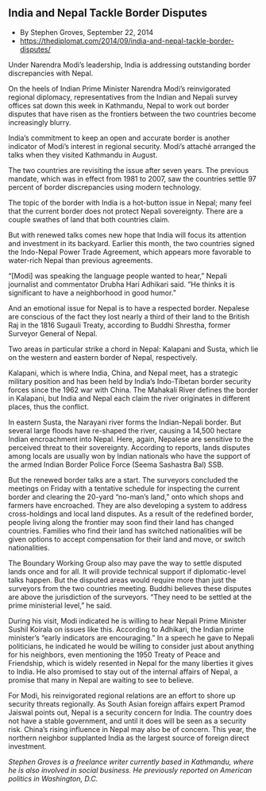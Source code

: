 ## India and Nepal Tackle Border Disputes
- By Stephen Groves, September 22, 2014
- https://thediplomat.com/2014/09/india-and-nepal-tackle-border-disputes/

Under Narendra Modi’s leadership, India is addressing outstanding border discrepancies with Nepal.

On the heels of Indian Prime Minister Narendra Modi’s reinvigorated regional diplomacy, representatives from the Indian and Nepali survey offices sat down this week in Kathmandu, Nepal to work out border disputes that have risen as the frontiers between the two countries become increasingly blurry.

India’s commitment to keep an open and accurate border is another indicator of Modi’s interest in regional security. Modi’s attaché arranged the talks when they visited Kathmandu in August.

The two countries are revisiting the issue after seven years. The previous mandate, which was in effect from 1981 to 2007, saw the countries settle 97 percent of border discrepancies using modern technology.

The topic of the border with India is a hot-button issue in Nepal; many feel that the current border does not protect Nepali sovereignty. There are a couple swathes of land that both countries claim.

But with renewed talks comes new hope that India will focus its attention and investment in its backyard. Earlier this month, the two countries signed the Indo-Nepal Power Trade Agreement, which appears more favorable to water-rich Nepal than previous agreements.

“[Modi] was speaking the language people wanted to hear,” Nepali journalist and commentator Drubha Hari Adhikari said. “He thinks it is significant to have a neighborhood in good humor.”

And an emotional issue for Nepal is to have a respected border. Nepalese are conscious of the fact they lost nearly a third of their land to the British Raj in the 1816 Sugauli Treaty, according to Buddhi Shrestha, former Surveyor General of Nepal.

Two areas in particular strike a chord in Nepal: Kalapani and Susta, which lie on the western and eastern border of Nepal, respectively.

Kalapani, which is where India, China, and Nepal meet, has a strategic military position and has been held by India’s Indo-Tibetan border security forces since the 1962 war with China. The Mahakali River defines the border in Kalapani, but India and Nepal each claim the river originates in different places, thus the conflict.

In eastern Susta, the Narayani river forms the Indian-Nepali border. But several large floods have re-shaped the river, causing a 14,500 hectare Indian encroachment into Nepal. Here, again, Nepalese are sensitive to the perceived threat to their sovereignty. According to reports, lands disputes among locals are usually won by Indian nationals who have the support of the armed Indian Border Police Force (Seema Sashastra Bal) SSB.

But the renewed border talks are a start. The surveyors concluded the meetings on Friday with a tentative schedule for inspecting the current border and clearing the 20-yard “no-man’s land,” onto which shops and farmers have encroached. They are also developing a system to address cross-holdings and local land disputes. As a result of the redefined border, people living along the frontier may soon find their land has changed countries. Families who find their land has switched nationalities will be given options to accept compensation for their land and move, or switch nationalities.

The Boundary Working Group also may pave the way to settle disputed lands once and for all. It will provide technical support if diplomatic-level talks happen. But the disputed areas would require more than just the surveyors from the two countries meeting. Buddhi believes these disputes are above the jurisdiction of the surveyors. “They need to be settled at the prime ministerial level,” he said.

During his visit, Modi indicated he is willing to hear Nepali Prime Minister Sushil Koirala on issues like this. According to Adhikari, the Indian prime minister’s “early indicators are encouraging.” In a speech he gave to Nepali politicians, he indicated he would be willing to consider just about anything for his neighbors, even mentioning the 1950 Treaty of Peace and Friendship, which is widely resented in Nepal for the many liberties it gives to India. He also promised to stay out of the internal affairs of Nepal, a promise that many in Nepal are waiting to see to believe.

For Modi, his reinvigorated regional relations are an effort to shore up security threats regionally. As South Asian foreign affairs expert Pramod Jaiswal points out, Nepal is a security concern for India. The country does not have a stable government, and until it does will be seen as a security risk. China’s rising influence in Nepal may also be of concern. This year, the northern neighbor supplanted India as the largest source of foreign direct investment.

*Stephen Groves is a freelance writer currently based in Kathmandu, where he is also involved in social business. He previously reported on American politics in Washington, D.C.*

